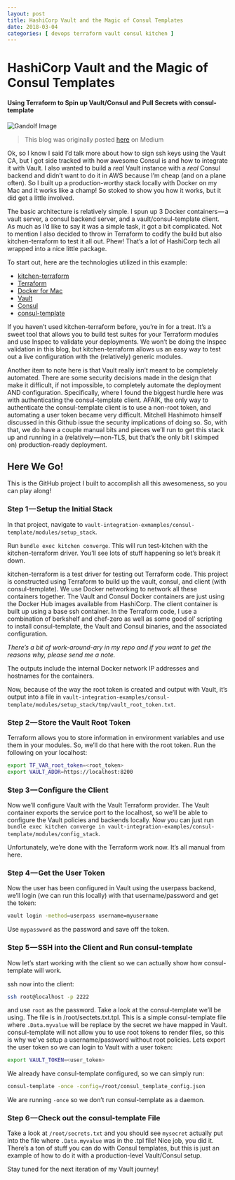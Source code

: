 ```yaml
---
layout: post
title: HashiCorp Vault and the Magic of Consul Templates
date: 2018-03-04
categories: [ devops terraform vault consul kitchen ]
---
```


# HashiCorp Vault and the Magic of Consul Templates
#### Using Terraform to Spin up Vault/Consul and Pull Secrets with consul-template

![Gandolf Image](https://cdn-images-1.medium.com/max/1600/1*MFI0A3dkVjixTwdYZLqEDw.jpeg)

> This blog was originally posted [here](https://medium.com/rigged-ops/hashicorp-vault-and-the-magic-of-consul-templates-d4a053e7a4cc) on Medium

Ok, so I know I said I’d talk more about how to sign ssh keys using the Vault CA, but I got side tracked with how awesome Consul is and how to integrate it with Vault. I also wanted to build a _real_ Vault instance with a _real_ Consul backend and didn’t want to do it in AWS because I’m cheap (and on a plane often). So I built up a production-worthy stack locally with Docker on my Mac and it works like a champ! So stoked to show you how it works, but it did get a little involved.

The basic architecture is relatively simple. I spun up 3 Docker containers — a vault server, a consul backend server, and a vault/consul-template client. As much as I’d like to say it was a simple task, it got a bit complicated. Not to mention I also decided to throw in Terraform to codify the build but also kitchen-terraform to test it all out. Phew! That’s a lot of HashiCorp tech all wrapped into a nice little package.

To start out, here are the technologies utilized in this example:

* [kitchen-terraform](https://newcontext-oss.github.io/kitchen-terraform/tutorials/docker_provider.html)
* [Terraform](https://www.terraform.io/docs/providers/docker/index.html)
* [Docker for Mac](https://www.docker.com/docker-mac)
* [Vault](https://www.vaultproject.io/docs/index.html)
* [Consul](https://www.consul.io/docs/index.html)
* [consul-template](https://github.com/hashicorp/consul-template#consul-template)

If you haven’t used kitchen-terraform before, you’re in for a treat. It’s a sweet tool that allows you to build test suites for your Terraform modules and use Inspec to validate your deployments. We won’t be doing the Inspec validation in this blog, but kitchen-terraform allows us an easy way to test out a live configuration with the (relatively) generic modules.

Another item to note here is that Vault really isn’t meant to be completely automated. There are some security decisions made in the design that make it difficult, if not impossible, to completely automate the deployment AND configuration. Specifically, where I found the biggest hurdle here was with authenticating the consul-template client. AFAIK, the only way to authenticate the consul-template client is to use a non-root token, and automating a user token became very difficult. Mitchell Hashimoto himself discussed in this Github issue the security implications of doing so. So, with that, we do have a couple manual bits and pieces we’ll run to get this stack up and running in a (relatively — non-TLS, but that’s the only bit I skimped on) production-ready deployment.

## Here We Go!
This is the GitHub project I built to accomplish all this awesomeness, so you can play along!

### Step 1 — Setup the Initial Stack

In that project, navigate to `vault-integration-exmamples/consul-template/modules/setup_stack`.

Run `bundle exec kitchen converge`. This will run test-kitchen with the kitchen-terraform driver. You’ll see lots of stuff happening so let’s break it down.

kitchen-terraform is a test driver for testing out Terraform code. This project is constructed using Terraform to build up the vault, consul, and client (with consul-template). We use Docker networking to network all these containers together. The Vault and Consul Docker containers are just using the Docker Hub images available from HashiCorp. The client container is built up using a base ssh container. In the Terraform code, I use a combination of berkshelf and chef-zero as well as some good ol’ scripting to install consul-template, the Vault and Consul binaries, and the associated configuration.

_There’s a bit of work-around-ary in my repo and if you want to get the reasons why, please send me a note._

The outputs include the internal Docker network IP addresses and hostnames for the containers.

Now, because of the way the root token is created and output with Vault, it’s output into a file in `vault-integration-examples/consul-template/modules/setup_stack/tmp/vault_root_token.txt`.

### Step 2 — Store the Vault Root Token

Terraform allows you to store information in environment variables and use them in your modules. So, we’ll do that here with the root token. Run the following on your localhost:

```bash
export TF_VAR_root_token=<root_token>
export VAULT_ADDR=https://localhost:8200
```

### Step 3 — Configure the Client

Now we’ll configure Vault with the Vault Terraform provider. The Vault container exports the service port to the localhost, so we’ll be able to configure the Vault policies and backends locally. Now you can just run `bundle exec kitchen converge in vault-integration-examples/consul-template/modules/config_stack`.

Unfortunately, we’re done with the Terraform work now. It’s all manual from here.

### Step 4 — Get the User Token

Now the user has been configured in Vault using the userpass backend, we’ll login (we can run this locally) with that username/password and get the token:

```bash
vault login -method=userpass username=myusername
```

Use `mypassword` as the password and save off the token.

### Step 5 — SSH into the Client and Run consul-template

Now let’s start working with the client so we can actually show how consul-template will work.

ssh now into the client:

```bash
ssh root@localhost -p 2222
```

and use `root` as the password. Take a look at the consul-template we’ll be using. The file is in /root/sectets.txt.tpl. This is a simple consul-template file where `.Data.myvalue` will be replace by the secret we have mapped in Vault. consul-template will not allow you to use root tokens to render files, so this is why we’ve setup a username/password without root policies. Lets export the user token so we can login to Vault with a user token:

```bash
export VAULT_TOKEN=<user_token>
```

We already have consul-template configured, so we can simply run:

```bash
consul-template -once -config=/root/consul_template_config.json
```

We are running `-once` so we don’t run consul-template as a daemon.

### Step 6 — Check out the consul-template File

Take a look at `/root/secrets.txt` and you should see `mysecret` actually put into the file where `.Data.myvalue` was in the .tpl file! Nice job, you did it. There’s a ton of stuff you can do with Consul templates, but this is just an example of how to do it with a production-level Vault/Consul setup.

Stay tuned for the next iteration of my Vault journey!

